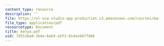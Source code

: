 ```yaml
---
content_type: resource
description: ''
file: https://ol-ocw-studio-app-production.s3.amazonaws.com/courses/mas-666-developmental-entrepreneurship-fall-2003/7d5526e03b4e6eb9a5f30144a947fd68_kenya.pdf
file_type: application/pdf
resourcetype: Document
title: kenya.pdf
uid: 7d5526e0-3b4e-6eb9-a5f3-0144a947fd68
---
```


